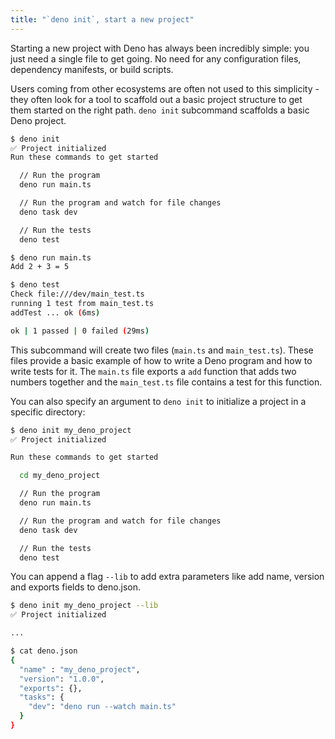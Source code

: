 ```yaml
---
title: "`deno init`, start a new project"
---
```


Starting a new project with Deno has always been incredibly simple: you just
need a single file to get going. No need for any configuration files, dependency
manifests, or build scripts.

Users coming from other ecosystems are often not used to this simplicity - they
often look for a tool to scaffold out a basic project structure to get them
started on the right path. `deno init` subcommand scaffolds a basic Deno
project.

```sh
$ deno init
✅ Project initialized
Run these commands to get started

  // Run the program
  deno run main.ts

  // Run the program and watch for file changes
  deno task dev

  // Run the tests
  deno test

$ deno run main.ts
Add 2 + 3 = 5

$ deno test
Check file:///dev/main_test.ts
running 1 test from main_test.ts
addTest ... ok (6ms)

ok | 1 passed | 0 failed (29ms)
```

This subcommand will create two files (`main.ts` and `main_test.ts`). These
files provide a basic example of how to write a Deno program and how to write
tests for it. The `main.ts` file exports a `add` function that adds two numbers
together and the `main_test.ts` file contains a test for this function.

You can also specify an argument to `deno init` to initialize a project in a
specific directory:

```sh
$ deno init my_deno_project
✅ Project initialized

Run these commands to get started

  cd my_deno_project

  // Run the program
  deno run main.ts

  // Run the program and watch for file changes
  deno task dev

  // Run the tests
  deno test
```

You can append a flag `--lib` to add extra parameters like add name, version and exports fields to deno.json.

```sh
$ deno init my_deno_project --lib
✅ Project initialized

...

$ cat deno.json
{
  "name" : "my_deno_project",
  "version": "1.0.0",
  "exports": {},
  "tasks": {
    "dev": "deno run --watch main.ts"
  }
}
```
